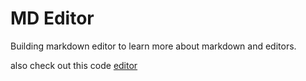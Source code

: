# MD Editor

Building markdown editor to learn more about markdown and editors.

also check out this code [editor](https://github.com/kashik0i/code-editor)
